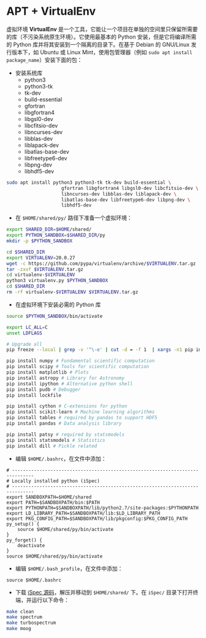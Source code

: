 # APT + VirtualEnv

虚拟环境 **VirtualEnv** 是一个工具，它能让一个项目在单独的空间里只保留所需要的库（不污染系统原生环境）。它使用最基本的 Python 安装，但是它将编译所需的 Python 库并将其安装到一个隔离的目录下。在基于 Debian 的 GNU/Linux 发行版本下，如 Ubuntu 或 Linux Mint，使用包管理器（例如 `sudo apt install package_name`）安装下面的包：

- 安装系统库
  - python3
  - python3-tk
  - tk-dev
  - build-essential
  - gfortran
  - libgfortran4
  - libgsl0-dev
  - libcfitsio-dev
  - libncurses-dev
  - libblas-dev
  - liblapack-dev
  - libatlas-base-dev
  - libfreetype6-dev
  - libpng-dev
  - libhdf5-dev

``` bash
sudo apt install python3 python3-tk tk-dev build-essential \
                    gfortran libgfortran4 libgsl0-dev libcfitsio-dev \
                    libncurses-dev libblas-dev liblapack-dev \
                    libatlas-base-dev libfreetype6-dev libpng-dev \
                    libhdf5-dev
```

- 在 `$HOME/shared/py/` 路径下准备一个虚拟环境：

``` bash
export SHARED_DIR=$HOME/shared/
export PYTHON_SANDBOX=$SHARED_DIR/py
mkdir -p $PYTHON_SANDBOX

cd $SHARED_DIR
export VIRTUALENV=20.0.27
wget -c https://github.com/pypa/virtualenv/archive/$VIRTUALENV.tar.gz
tar -zxvf $VIRTUALENV.tar.gz
cd virtualenv-$VIRTUALENV
python3 virtualenv.py $PYTHON_SANDBOX
cd $SHARED_DIR
rm -rf virtualenv-$VIRTUALENV $VIRTUALENV.tar.gz
```

- 在虚拟环境下安装必需的 Python 库

``` bash
source $PYTHON_SANDBOX/bin/activate

export LC_ALL=C
unset LDFLAGS

# Upgrade all
pip freeze --local | grep -v '^\-e' | cut -d = -f 1  | xargs -n1 pip install -U

pip install numpy # Fundamental scientific computation
pip install scipy # Tools for scientific computation
pip install matplotlib # Plots
pip install astropy # Library for Astronomy
pip install ipython # Alternative python shell
pip install pudb # Debugger
pip install lockfile

pip install cython # C-extensions for python
pip install scikit-learn # Machine learning algorithms
pip install tables # required by pandas to support HDF5
pip install pandas # Data analysis library

pip install patsy # required by statsmodels
pip install statsmodels # Statistics
pip install dill # Pickle related
```

- 编辑 `$HOME/.bashrc`，在文件中添加：

```
# ------------------------------------------------------------------------------
# Locally installed python (iSpec)
# ------------------------------------------------------------------------------
export SANDBOXPATH=$HOME/shared
export PATH=$SANDBOXPATH/bin:$PATH
export PYTHONPATH=$SANDBOXPATH/lib/python2.7/site-packages:$PYTHONPATH
export LD_LIBRARY_PATH=$SANDBOXPATH/lib:$LD_LIBRARY_PATH
export PKG_CONFIG_PATH=$SANDBOXPATH/lib/pkgconfig:$PKG_CONFIG_PATH
py_setup() {
    source $HOME/shared/py/bin/activate
}
py_forget() {
    deactivate
}
source $HOME/shared/py/bin/activate
```

- 编辑 `$HOME/.bash_profile`，在文件中添加：

```
source $HOME/.bashrc
```

- 下载 [iSpec 源码](/installation/)，解压并移动到 `$HOME/shared/` 下。在 `iSpec/` 目录下打开终端，并运行以下命令：

``` bash
make clean
make spectrum
make turbospectrum
make moog
```